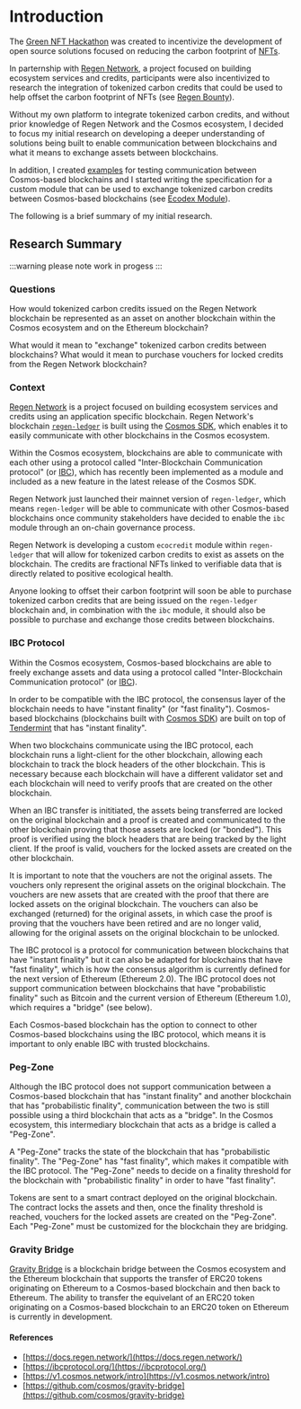# Introduction

The [Green NFT Hackathon](https://gitcoin.co/hackathon/green-nft/onboard) was created to incentivize the development of open source solutions focused on reducing the carbon footprint of [NFTs](https://ethereum.org/en/nft/).

In parternship with [Regen Network](https://www.regen.network/), a project focused on building ecosystem services and credits, participants were also incentivized to research the integration of tokenized carbon credits that could be used to help offset the carbon footprint of NFTs (see [Regen Bounty](https://gitcoin.co/issue/GreenNFT/GreenNFTs/3/100025306)).

Without my own platform to integrate tokenized carbon credits, and without prior knowledge of Regen Network and the Cosmos ecosystem, I decided to focus my initial research on developing a deeper understanding of solutions being built to enable communication between blockchains and what it means to exchange assets between blockchains.

In addition, I created [examples](/development/testing/overview.html) for testing communication between Cosmos-based blockchains and I started writing the specification for a custom module that can be used to exchange tokenized carbon credits between Cosmos-based blockchains (see [Ecodex Module](/research/green-nft/ecodex-module.html)).

The following is a brief summary of my initial research.

## Research Summary

:::warning please note
work in progess
:::

### Questions

How would tokenized carbon credits issued on the Regen Network blockchain be represented as an asset on another blockchain within the Cosmos ecosystem and on the Ethereum blockchain?

What would it mean to "exchange" tokenized carbon credits between blockchains? What would it mean to purchase vouchers for locked credits from the Regen Network blockchain?

### Context

[Regen Network](https://www.regen.network/) is a project focused on building ecosystem services and credits using an application specific blockchain. Regen Network's blockchain [`regen-ledger`](https://github.com/regen-network/regen-ledger) is built using the [Cosmos SDK](https://github.com/cosmos/cosmos-sdk), which enables it to easily communicate with other blockchains in the Cosmos ecosystem.

Within the Cosmos ecosystem, blockchains are able to communicate with each other using a protocol called "Inter-Blockchain Communication protocol" (or [IBC](https://ibcprotocol.org/)), which has recently been implemented as a module and included as a new feature in the latest release of the Cosmos SDK.

Regen Network just launched their mainnet version of `regen-ledger`, which means `regen-ledger` will be able to communicate with other Cosmos-based blockchains once community stakeholders have decided to enable the `ibc` module through an on-chain governance process.

Regen Network is developing a custom `ecocredit` module within `regen-ledger` that will allow for tokenized carbon credits to exist as assets on the blockchain. The credits are fractional NFTs linked to verifiable data that is directly related to positive ecological health.

Anyone looking to offset their carbon footprint will soon be able to purchase tokenized carbon credits that are being issued on the `regen-ledger` blockchain and, in combination with the `ibc` module, it should also be possible to purchase and exchange those credits between blockchains.

<!-- ### Proof-of-Stake

"99% lower carbon footprint"

"Cosmos blockchains use an efficient Proof-of-Stake (PoS) consensus algorithm for securing the network. This PoS algorithm reduces the Cosmos carbon footprint by more than 99% compared to Proof-of-Work blockchains like Bitcoin that has a carbon footprint roughly the size of Switzerland." -->

### IBC Protocol

Within the Cosmos ecosystem, Cosmos-based blockchains are able to freely exchange assets and data using a protocol called "Inter-Blockchain Communication protocol" (or [IBC](https://ibcprotocol.org/)).

In order to be compatible with the IBC protocol, the consensus layer of the blockchain needs to have "instant finality" (or "fast finality"). Cosmos-based blockchains (blockchains built with [Cosmos SDK](https://github.com/cosmos/cosmos-sdk)) are built on top of [Tendermint](https://github.com/tendermint/tendermint) that has "instant finality".

<!-- *How are assets exchanged using the IBC protocol?* -->

When two blockchains communicate using the IBC protocol, each blockchain runs a light-client for the other blockchain, allowing each blockchain to track the block headers of the other blockchain. This is necessary because each blockchain will have a different validator set and each blockchain will need to verify proofs that are created on the other blockchain.

When an IBC transfer is inititiated, the assets being transferred are locked on the original blockchain and a proof is created and communicated to the other blockchain proving that those assets are locked (or "bonded"). This proof is verified using the block headers that are being tracked by the light client. If the proof is valid, vouchers for the locked assets are created on the other blockchain.

It is important to note that the vouchers are not the original assets. The vouchers only represent the original assets on the original blockchain. The vouchers are new assets that are created with the proof that there are locked assets on the original blockchain. The vouchers can also be exchanged (returned) for the original assets, in which case the proof is proving that the vouchers have been retired and are no longer valid, allowing for the original assets on the original blockchain to be unlocked.

<!-- The minting and burning of tokens... -->

The IBC protocol is a protocol for communication between blockchains that have "instant finality" but it can also be adapted for blockchains that have "fast finality", which is how the consensus algorithm is currently defined for the next version of Ethereum (Ethereum 2.0). The IBC protocol does not support communication between blockchains that have "probabilistic finality" such as Bitcoin and the current version of Ethereum (Ethereum 1.0), which requires a "bridge" (see below).

Each Cosmos-based blockchain has the option to connect to other Cosmos-based blockchains using the IBC protocol, which means it is important to only enable IBC with trusted blockchains.

<!-- "One idea is to connect each blockchain in the network with every other via direct IBC connections. The main problem with this approach is that the number of connections in the network grows quadratically with the number of blockchains. If there are 100 blockchains in the network and each needs to maintain an IBC connection with every other, that is 4950 connections. This quickly gets out of hand."

"To solve this, Cosmos proposes a modular architecture with two classes of blockchain: Hubs and Zones. Zones are regular heterogenous blockchains and Hubs are blockchains specifically designed to connect Zones together. When a Zone creates an IBC connection with a Hub, it can automatically access (i.e. send to and receive from) every other Zone that is connected to it. As a result, each Zone only needs to establish a limited number of connections with a restricted set of Hubs. Hubs also prevent double spending among Zones. This means that when a Zone receives a token from a Hub, it only needs to trust the origin Zone of this token and the Hub." -->

### Peg-Zone

Although the IBC protocol does not support communication between a Cosmos-based blockchain that has "instant finality" and another blockchain that has "probabilistic finality", communication between the two is still possible using a third blockchain that acts as a "bridge". In the Cosmos ecosystem, this intermediary blockchain that acts as a bridge is called a "Peg-Zone".

A "Peg-Zone" tracks the state of the blockchain that has "probabilistic finality". The "Peg-Zone" has "fast finality", which makes it compatible with the IBC protocol. The "Peg-Zone" needs to decide on a finality threshold for the blockchain with "probabilistic finality" in order to have "fast finality".

Tokens are sent to a smart contract deployed on the original blockchain. The contract locks the assets and then, once the finality threshold is reached, vouchers for the locked assets are created on the "Peg-Zone". Each "Peg-Zone" must be customized for the blockchain they are bridging.

### Gravity Bridge

[Gravity Bridge](https://github.com/cosmos/gravity-bridge) is a blockchain bridge between the Cosmos ecosystem and the Ethereum blockchain that supports the transfer of ERC20 tokens originating on Ethereum to a Cosmos-based blockchain and then back to Ethereum. The ability to transfer the equivelant of an ERC20 token originating on a Cosmos-based blockchain to an ERC20 token on Ethereum is currently in development.

<!-- *How are assets exchanged using Gravity Bridge?* -->

<!-- "Backed by billions of dollars of ATOM staked on the Cosmos Hub, the Gravity Bridge will be the most secure, efficient, and decentralized cross chain bridge to Ethereum. It will enable Cosmos assets to flow into the Ethereum ecosystem as ERC-20 tokens and, conversely, native ERC-20 tokens to flow in the Cosmos ecosystem." -->

<!-- *How might Gravity Bridge be extended to support the purchasing of "eco credits"?* -->

#### References

- [https://docs.regen.network/](https://docs.regen.network/)
- [https://ibcprotocol.org/](https://ibcprotocol.org/)
- [https://v1.cosmos.network/intro](https://v1.cosmos.network/intro)
- [https://github.com/cosmos/gravity-bridge](https://github.com/cosmos/gravity-bridge)
